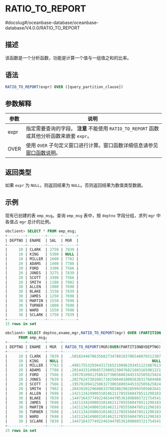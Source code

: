 RATIO_TO_REPORT 
====================================
#docslug#/oceanbase-database/oceanbase-database/V4.0.0/RATIO_TO_REPORT


描述 
-----------------------

该函数是一个分析函数，功能是计算一个值与一组值之和的比率。

语法 
-----------------------

```sql
RATIO_TO_REPORT(expr) OVER ([query_partition_clause])
```



参数解释 
-------------------------



|  参数  |                                               说明                                               |
|------|------------------------------------------------------------------------------------------------|
| expr | 指定需要查询的字段。 **注意**  不能使用 `RATIO_TO_REPORT` 函数或其他分析函数来嵌套 `expr`。 |
| OVER | 使用 `OVER` 子句定义窗口进行计算。窗口函数详细信息请参见 [窗口函数说明](../4.analysis-functions-2/1.window-function-description.md)。        |



返回类型 
-------------------------

如果 `expr` 为 `NULL`，则返回结果为 `NULL`。否则返回结果为数值类型数据。

示例 
-----------------------

现有已创建的表 `emp_msg`。查询 `emp_msg` 表中，按 `deptno` 字段分组，求列 `mgr` 中各值占 `mgr` 总计的比例。

```sql
obclient> SELECT * FROM emp_msg;
+--------+--------+------+------+
| DEPTNO | ENAME  | SAL  | MGR  |
+--------+--------+------+------+
|     10 | CLARK  | 2750 | 7839 |
|     10 | KING   | 5300 | NULL |
|     10 | MILLER | 1600 | 7782 |
|     20 | ADAMS  | 1400 | 7788 |
|     20 | FORD   | 3300 | 7566 |
|     20 | JONES  | 3275 | 7839 |
|     20 | SCOTT  | 3300 | 7566 |
|     20 | SMITH  | 1100 | 7902 |
|     30 | ALLEN  | 1900 | 7698 |
|     30 | BLAKE  | 3150 | 7839 |
|     30 | JAMES  | 1250 | 7698 |
|     30 | MARTIN | 1550 | 7698 |
|     30 | TURNER | 1800 | 7698 |
|     30 | WARD   | 1550 | 7698 |
|     30 | SCLARK | 1750 | 7839 |
+--------+--------+------+------+
15 rows in set

obclient> SELECT deptno,ename,mgr,RATIO_TO_REPORT(mgr) OVER (PARTITION BY deptno)
      FROM emp_msg;
+--------+--------+------+---------------------------------------------+
| DEPTNO | ENAME  | MGR  | RATIO_TO_REPORT(MGR)OVER(PARTITIONBYDEPTNO) |
+--------+--------+------+---------------------------------------------+
|     10 | CLARK  | 7839 |   .5018244670635682734780103706548876512387 |
|     10 | KING   | NULL |                                        NULL |
|     10 | MILLER | 7782 |   .4981755329364317265219896293451123487613 |
|     20 | ADAMS  | 7788 |   .2014433149685729805230076821603165981221 |
|     20 | FORD   | 7566 |   .1957010941258632730658803445332505625824 |
|     20 | JONES  | 7839 |   .2027624738108171025064018002638317684488 |
|     20 | SCOTT  | 7566 |   .1957010941258632730658803445332505625824 |
|     20 | SMITH  | 7902 |   .2043920229688833708388298285093505082641 |
|     30 | ALLEN  | 7698 |   .1421134249003101462117855560478511298183 |
|     30 | BLAKE  | 7839 |   .1447164377492246344705361098803721754541 |
|     30 | JAMES  | 7698 |   .1421134249003101462117855560478511298183 |
|     30 | MARTIN | 7698 |   .1421134249003101462117855560478511298183 |
|     30 | TURNER | 7698 |   .1421134249003101462117855560478511298183 |
|     30 | WARD   | 7698 |   .1421134249003101462117855560478511298183 |
|     30 | SCLARK | 7839 |   .1447164377492246344705361098803721754541 |
+--------+--------+------+---------------------------------------------+
15 rows in set
```


